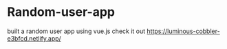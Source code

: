 # Random-user-app
built a random user app using vue.js
check it out https://luminous-cobbler-e3bfcd.netlify.app/
